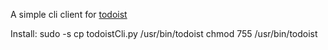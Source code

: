 A simple cli client for [todoist](http://todoist.com/)

Install:
    sudo -s
    cp todoistCli.py /usr/bin/todoist
    chmod 755 /usr/bin/todoist
